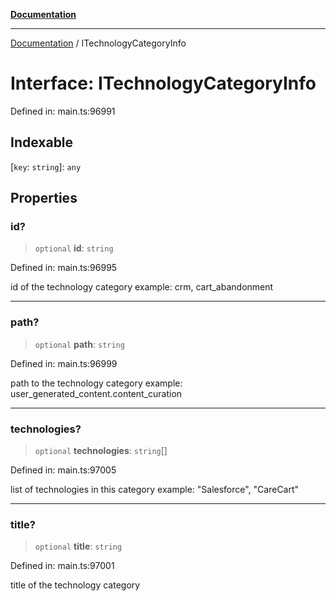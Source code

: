 [**Documentation**](../README.md)

***

[Documentation](../README.md) / ITechnologyCategoryInfo

# Interface: ITechnologyCategoryInfo

Defined in: main.ts:96991

## Indexable

\[`key`: `string`\]: `any`

## Properties

### id?

> `optional` **id**: `string`

Defined in: main.ts:96995

id of the technology category
example:
crm, cart_abandonment

***

### path?

> `optional` **path**: `string`

Defined in: main.ts:96999

path to the technology category
example:
user_generated_content.content_curation

***

### technologies?

> `optional` **technologies**: `string`[]

Defined in: main.ts:97005

list of technologies in this category
example:
"Salesforce", "CareCart"

***

### title?

> `optional` **title**: `string`

Defined in: main.ts:97001

title of the technology category
